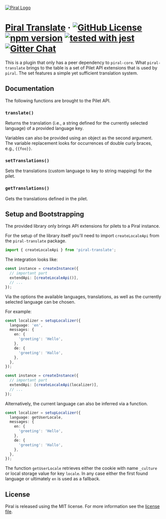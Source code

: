 [![Piral Logo](https://github.com/smapiot/piral/raw/master/docs/assets/logo.png)](https://piral.io)

# [Piral Translate](https://piral.io) &middot; [![GitHub License](https://img.shields.io/badge/license-MIT-blue.svg)](https://github.com/smapiot/piral/blob/master/LICENSE) [![npm version](https://img.shields.io/npm/v/piral-translate.svg?style=flat)](https://www.npmjs.com/package/piral-translate) [![tested with jest](https://img.shields.io/badge/tested_with-jest-99424f.svg)](https://jestjs.io) [![Gitter Chat](https://badges.gitter.im/gitterHQ/gitter.png)](https://gitter.im/piral-io/community)

This is a plugin that only has a peer dependency to `piral-core`. What `piral-translate` brings to the table is a set of Pilet API extensions that is used by `piral`. The set features a simple yet sufficient translation system.

## Documentation

The following functions are brought to the Pilet API.

### `translate()`

Returns the translation (i.e., a string defined for the currently selected language) of a provided language key.

Variables can also be provided using an object as the second argument. The variable replacement looks for occurrences of double curly braces, e.g., `{{foo}}`.

### `setTranslations()`

Sets the translations (custom language to key to string mapping) for the pilet.

### `getTranslations()`

Gets the translations defined in the pilet.

## Setup and Bootstrapping

The provided library only brings API extensions for pilets to a Piral instance.

For the setup of the library itself you'll need to import `createLocaleApi` from the `piral-translate` package.

```ts
import { createLocaleApi } from 'piral-translate';
```

The integration looks like:

```ts
const instance = createInstance({
  // important part
  extendApi: [createLocaleApi()],
  // ...
});
```

Via the options the available languages, translations, as well as the currently selected language can be chosen.

For example:

```ts
const localizer = setupLocalizer({
  language: 'en',
  messages: {
    en: {
      'greeting': 'Hello',
    },
    de: {
      'greeting': 'Hallo',
    },
  },
});

const instance = createInstance({
  // important part
  extendApi: [createLocaleApi(localizer)],
  // ...
});
```

Alternatively, the current language can also be inferred via a function.

```ts
const localizer = setupLocalizer({
  language: getUserLocale,
  messages: {
    en: {
      'greeting': 'Hello',
    },
    de: {
      'greeting': 'Hallo',
    },
  },
});
```

The function `getUserLocale` retrieves either the cookie with name `_culture` or local storage value for key `locale`. In any case either the first found language or ultimately `en` is used as a fallback.

## License

Piral is released using the MIT license. For more information see the [license file](./LICENSE).
